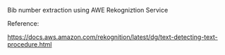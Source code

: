 Bib number extraction using AWE Rekogniztion Service



Reference:

https://docs.aws.amazon.com/rekognition/latest/dg/text-detecting-text-procedure.html
